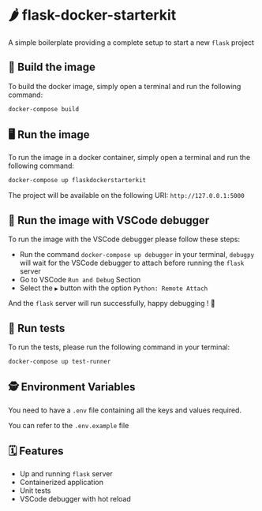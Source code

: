 # 🌶️ flask-docker-starterkit

A simple boilerplate providing a complete setup to start a new `flask` project

## 🧰 Build the image

To build the docker image, simply open a terminal and run the following command:

```bash
docker-compose build
```

## 🖥️ Run the image

To run the image in a docker container, simply open a terminal and run the following command:

```bash
docker-compose up flaskdockerstarterkit
```

The project will be available on the following URI: `http://127.0.0.1:5000`

## 🐛 Run the image with VSCode debugger

To run the image with the VSCode debugger please follow these steps:

- Run the command `docker-compose up debugger` in your terminal, `debugpy` will wait for the VSCode debugger to attach before running the `flask` server
- Go to VSCode `Run and Debug` Section
- Select the `▶️` button with the option `Python: Remote Attach`

And the `flask` server will run successfully, happy debugging ! 🚀


## 🧪 Run tests

To run the tests, please run the following command in your terminal:

```bash
docker-compose up test-runner
```

## 🕵️ Environment Variables

You need to have a `.env` file containing all the keys and values required.

You can refer to the `.env.example` file

## 🗓️ Features

- Up and running `flask` server
- Containerized application
- Unit tests
- VSCode debugger with hot reload
